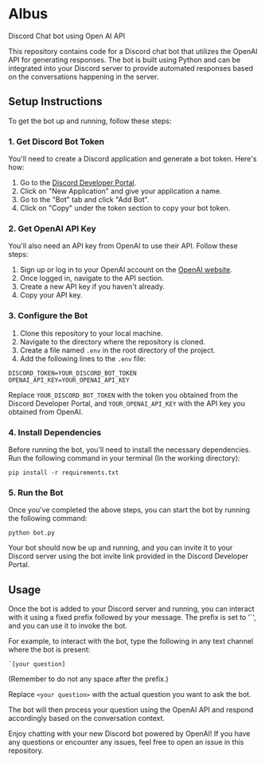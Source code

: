 # Albus
Discord Chat bot using Open AI API

This repository contains code for a Discord chat bot that utilizes the OpenAI API for generating responses. The bot is built using Python and can be integrated into your Discord server to provide automated responses based on the conversations happening in the server.

## Setup Instructions

To get the bot up and running, follow these steps:

### 1. Get Discord Bot Token

You'll need to create a Discord application and generate a bot token. Here's how:

1. Go to the [Discord Developer Portal](https://discord.com/developers/applications).
2. Click on "New Application" and give your application a name.
3. Go to the "Bot" tab and click "Add Bot".
4. Click on "Copy" under the token section to copy your bot token.

### 2. Get OpenAI API Key

You'll also need an API key from OpenAI to use their API. Follow these steps:

1. Sign up or log in to your OpenAI account on the [OpenAI website](https://openai.com/).
2. Once logged in, navigate to the API section.
3. Create a new API key if you haven't already.
4. Copy your API key.

### 3. Configure the Bot

1. Clone this repository to your local machine.
2. Navigate to the directory where the repository is cloned.
3. Create a file named `.env` in the root directory of the project.
4. Add the following lines to the `.env` file:

```
DISCORD_TOKEN=YOUR_DISCORD_BOT_TOKEN
OPENAI_API_KEY=YOUR_OPENAI_API_KEY
```

Replace `YOUR_DISCORD_BOT_TOKEN` with the token you obtained from the Discord Developer Portal, and `YOUR_OPENAI_API_KEY` with the API key you obtained from OpenAI.

### 4. Install Dependencies

Before running the bot, you'll need to install the necessary dependencies. Run the following command in your terminal (In the working directory):

```
pip install -r requirements.txt
```


### 5. Run the Bot

Once you've completed the above steps, you can start the bot by running the following command:

```
python bot.py
```


Your bot should now be up and running, and you can invite it to your Discord server using the bot invite link provided in the Discord Developer Portal.

## Usage

Once the bot is added to your Discord server and running, you can interact with it using a fixed prefix followed by your message. The prefix is set to '`', and you can use it to invoke the bot.

For example, to interact with the bot, type the following in any text channel where the bot is present:

```
`[your question]
```
(Remember to do not any space after the prefix.)


Replace `<your question>` with the actual question you want to ask the bot.

The bot will then process your question using the OpenAI API and respond accordingly based on the conversation context.

Enjoy chatting with your new Discord bot powered by OpenAI! If you have any questions or encounter any issues, feel free to open an issue in this repository.
